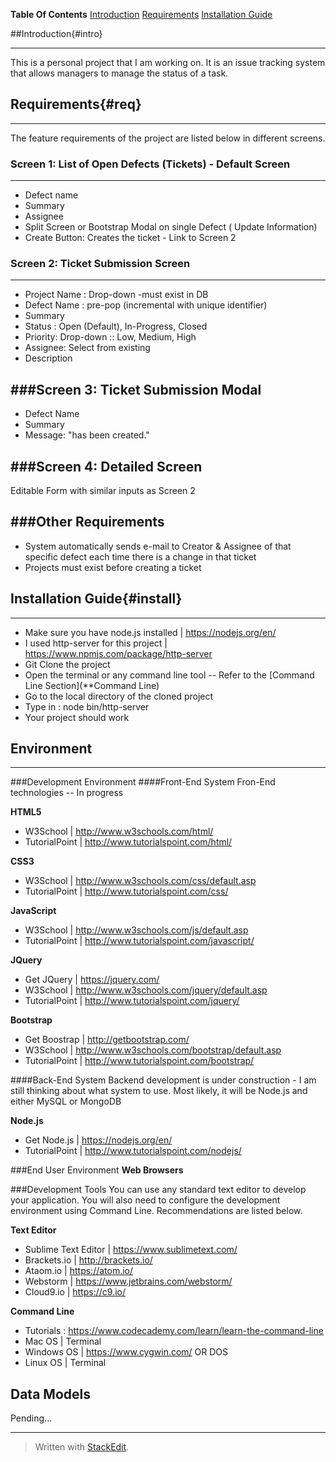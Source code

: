 
**Table Of Contents**
[Introduction](#intro)
[Requirements](#req)
[Installation Guide](#install)


##Introduction{#intro}

----------
This is a personal project that I am working on. It is an issue tracking system that allows managers to manage the status of a task. 

## Requirements{#req}

----------

The feature requirements of the project are listed below in different screens. 
### Screen 1: List of Open Defects (Tickets) - Default Screen
---
* Defect name 
* Summary 
* Assignee 
* Split Screen or Bootstrap Modal on single Defect ( Update Information)
* Create Button: Creates the ticket - Link to Screen 2 

### Screen 2: Ticket Submission Screen
---
* Project Name : Drop-down -must exist in DB
* Defect Name : pre-pop (incremental with unique identifier)
* Summary 
* Status : Open (Default), In-Progress, Closed 
* Priority: Drop-down :: Low, Medium, High 
* Assignee: Select from existing 
* Description 

###Screen 3: Ticket Submission Modal
---
* Defect Name 
* Summary 
* Message: "has been created."

###Screen 4: Detailed Screen
---
Editable Form with similar inputs as Screen 2

###Other Requirements
---
* System automatically sends e-mail to Creator & Assignee of that specific defect each time there is a change in that ticket
* Projects must exist before creating a ticket 

## Installation Guide{#install}

----------
* Make sure you have node.js installed | https://nodejs.org/en/
* I used http-server for this project | https://www.npmjs.com/package/http-server
* Git Clone the project 
* Open the terminal or any command line tool -- Refer to the [Command Line Section](**Command Line)
* Go to the local directory of the cloned project 
* Type in : node bin/http-server 
* Your project should work 


## Environment

----------

###Development Environment 
####Front-End System
Fron-End technologies -- In progress 

**HTML5**
 - W3School | http://www.w3schools.com/html/
 - TutorialPoint | http://www.tutorialspoint.com/html/
 
**CSS3**
 - W3School | http://www.w3schools.com/css/default.asp
 - TutorialPoint | http://www.tutorialspoint.com/css/
 
**JavaScript**
- W3School | http://www.w3schools.com/js/default.asp
- TutorialPoint | http://www.tutorialspoint.com/javascript/

**JQuery**
- Get JQuery | https://jquery.com/
- W3School | http://www.w3schools.com/jquery/default.asp
- TutorialPoint | http://www.tutorialspoint.com/jquery/

**Bootstrap**
- Get Boostrap | http://getbootstrap.com/ 
- W3School | http://www.w3schools.com/bootstrap/default.asp
- TutorialPoint | http://www.tutorialspoint.com/bootstrap/

####Back-End System
Backend development is under construction - I am still thinking about what system to use. Most likely, it will be Node.js and either MySQL or MongoDB

**Node.js**
 - Get Node.js | https://nodejs.org/en/
 - TutorialPoint | http://www.tutorialspoint.com/nodejs/

###End User Environment 
**Web Browsers**

###Development Tools 
You can use any standard text editor to develop your application. You will also need to configure the development environment using Command Line. Recommendations are listed below. 

**Text Editor**

 - Sublime Text Editor | https://www.sublimetext.com/
 - Brackets.io | http://brackets.io/
 - Ataom.io | https://atom.io/
 - Webstorm | https://www.jetbrains.com/webstorm/
 - Cloud9.io | https://c9.io/ 

**Command Line**

 - Tutorials : https://www.codecademy.com/learn/learn-the-command-line
 - Mac OS | Terminal 
 - Windows OS | https://www.cygwin.com/  OR DOS
 - Linux OS | Terminal 

## Data Models 
Pending...

----------


> Written with [StackEdit](https://stackedit.io/).
